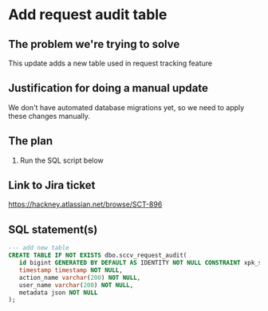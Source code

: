 # Add request audit table

## The problem we're trying to solve

This update adds a new table used in request tracking feature

## Justification for doing a manual update

We don't have automated database migrations yet, so we need to apply these changes manually.

## The plan

1. Run the SQL script below

## Link to Jira ticket

https://hackney.atlassian.net/browse/SCT-896

## SQL statement(s)

```sql
--- add new table
CREATE TABLE IF NOT EXISTS dbo.sccv_request_audit(
   id bigint GENERATED BY DEFAULT AS IDENTITY NOT NULL CONSTRAINT xpk_sccv_request_audit PRIMARY KEY,
   timestamp timestamp NOT NULL,
   action_name varchar(200) NOT NULL,				
   user_name varchar(200) NOT NULL,			
   metadata json NOT NULL
);
```
